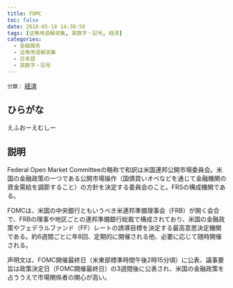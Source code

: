 ```yaml
---
title: FOMC
toc: false
date: 2018-05-18 14:30:50
tags: [证券用语解说集, 英数字・記号, 経済]
categories:
  - 金融服务
  - 证券用语解说集
  - 日本語
  - 英数字・記号
---
```


`分類：` [経済](/tags/経済/)

## ひらがな

えふおーえむしー

## 説明

Federal Open Market Committeeの略称で和訳は米国連邦公開市場委員会。米国の金融政策の一つである公開市場操作（国債買いオペなどを通じて金融機関の資金需給を調節すること）の方針を決定する委員会のこと。FRSの構成機関である。

FOMCは、米国の中央銀行ともいうべき米連邦準備理事会（FRB）が開く会合で、FRBの理事や地区ごとの連邦準備銀行総裁で構成されており、米国の金融政策やフェデラルファンド（FF）レートの誘導目標を決定する最高意思決定機関である。約6週間ごとに年8回、定期的に開催される他、必要に応じて随時開催される。

声明文は、FOMC開催最終日（米東部標準時間午後2時15分頃）に公表、議事要旨は政策決定日（FOMC開催最終日）の3週間後に公表され、米国の金融政策を占ううえで市場関係者の関心が高い。
